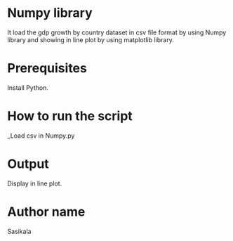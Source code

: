 #  Numpy library

It load the gdp growth by country dataset in csv file format by using Numpy library and showing in line plot by using matplotlib library.

#   Prerequisites

Install Python.


#  How to run the script

_Load csv in Numpy.py

#  Output

Display in line plot.

# Author name

Sasikala
